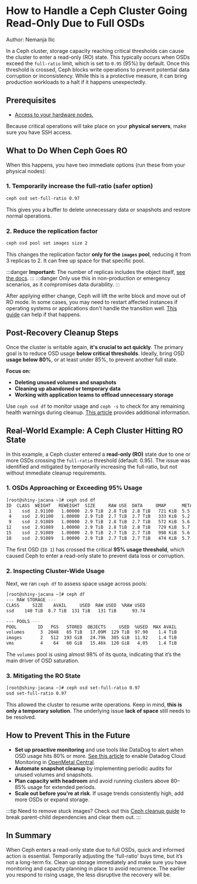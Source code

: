 # How to Handle a Ceph Cluster Going Read-Only Due to Full OSDs

Author: Nemanja Ilic

In a Ceph cluster, storage capacity reaching critical thresholds can cause the cluster to enter a read-only (RO) state. This typically occurs when OSDs exceed the `full-ratio` limit, which is set to `0.95` (95%) by default. Once this threshold is crossed, Ceph blocks write operations to prevent potential data corruption or inconsistency. While this is a protective measure, it can bring production workloads to a halt if it happens unexpectedly.

## Prerequisites
* [Access to your hardware nodes.](https://openmetal.io/docs/manuals/openmetal-central/how-to-add-ssh-keys-in-openmetal-central)

Because critical operations will take place on your **physical servers**, make sure you have SSH access.

## What to Do When Ceph Goes RO

When this happens, you have two immediate options (run these from your physical nodes):
### 1. Temporarily increase the full-ratio (safer option)

```bash
ceph osd set-full-ratio 0.97
```
This gives you a buffer to delete unnecessary data or snapshots and restore normal operations.

### 2. Reduce the replication factor
```bash
ceph osd pool set images size 2
```
This changes the replication factor **only for the `images` pool**, reducing it from 3 replicas to 2. It can free up space for that specific pool.

:::danger
**Important:** The number of replicas includes the object itself, [see the docs](https://docs.ceph.com/en/mimic/rados/operations/pools/#set-the-number-of-object-replicas).
:::
:::danger
Only use this in non-production or emergency scenarios, as it compromises data durability.
:::


After applying either change, Ceph will lift the write block and move out of RO mode.
In some cases, you may need to restart affected instances if operating systems or applications don't handle the transition well. [This guide](https://openmetal.io/docs/manuals/tutorials/recoveraninstance) can help if that happens.
## Post-Recovery Cleanup Steps

Once the cluster is writable again, **it's crucial to act quickly**. The primary goal is to reduce OSD usage **below critical thresholds**. Ideally, bring OSD **usage below 80%**, or at least under 85%, to prevent another full state.

**Focus on:**
* **Deleting unused volumes and snapshots**
* **Cleaning up abandoned or temporary data**
* **Working with application teams to offload unnecessary storage**

Use `ceph osd df` to monitor usage and `ceph -s` to check for any remaining health warnings during cleanup. [This article](https://openmetal.io/docs/manuals/operators-manual/day-2/check-ceph-status-disk-usage#check-ceph-status) provides additional information.

## Real-World Example: A Ceph Cluster Hitting RO State

In this example, a Ceph cluster entered a **read-only (RO)** state due to one or more OSDs crossing the `full-ratio` threshold (default: 0.95). The issue was identified and mitigated by temporarily increasing the full-ratio, but not without immediate cleanup requirements.

### 1. OSDs Approaching or Exceeding 95% Usage

```bash
[root@shiny-jacana ~]# ceph osd df
ID  CLASS  WEIGHT   REWEIGHT  SIZE     RAW USE  DATA     OMAP      META     AVAIL    %USE   VAR   PGS  STATUS
 1    ssd  2.91100   1.00000  2.9 TiB  2.8 TiB  2.8 TiB   721 KiB  5.5 GiB  149 GiB  95.01  1.01  135      up
 4    ssd  2.91100   1.00000  2.9 TiB  2.7 TiB  2.7 TiB   333 KiB  5.2 GiB  166 GiB  94.43  1.01  134      up
 9    ssd  2.91089   1.00000  2.9 TiB  2.8 TiB  2.7 TiB   572 KiB  5.6 GiB  163 GiB  94.53  1.01  129      up
12    ssd  2.91089   1.00000  2.9 TiB  2.8 TiB  2.8 TiB   729 KiB  5.7 GiB  157 GiB  94.72  1.01  130      up
15    ssd  2.91089   1.00000  2.9 TiB  2.7 TiB  2.7 TiB   998 KiB  5.6 GiB  169 GiB  94.35  1.01  126      up
18    ssd  2.91089   1.00000  2.9 TiB  2.7 TiB  2.7 TiB   474 KiB  5.7 GiB  198 GiB  93.35  1.00  126      up
```

The first OSD (`ID 1`) has crossed the critical **95% usage threshold**, which caused Ceph to enter a read-only state to prevent data loss or corruption.

### 2. Inspecting Cluster-Wide Usage
Next, we ran `ceph df` to assess space usage across pools:
```bash
[root@shiny-jacana ~]# ceph df
--- RAW STORAGE ---
CLASS     SIZE    AVAIL     USED  RAW USED  %RAW USED
ssd    140 TiB  8.7 TiB  131 TiB   131 TiB      93.74

--- POOLS ---
POOL        ID   PGS   STORED  OBJECTS     USED  %USED  MAX AVAIL
volumes      3  2048   65 TiB   17.09M  129 TiB  97.90    1.4 TiB
images       2   512  193 GiB   24.79k  385 GiB  11.92    1.4 TiB
vms          4    64   60 GiB   15.46k  120 GiB   4.05    1.4 TiB
```
The `volumes` pool is using almost 98% of its quota, indicating that it’s the main driver of OSD saturation.

### 3. Mitigating the RO State

```bash
[root@shiny-jacana ~]# ceph osd set-full-ratio 0.97
osd set-full-ratio 0.97
```
This allowed the cluster to resume write operations. Keep in mind, **this is only a temporary solution**. The underlying issue **lack of space** still needs to be resolved.

## How to Prevent This in the Future

* **Set up proactive monitoring** and use tools like DataDog to alert when OSD usage hits 80% or more. [See this article](https://openmetal.io/docs/manuals/openmetal-central/enable-datadog-monitoring) to enable Datadog Cloud Monitoring in [OpenMetal Central](https://openmetal.io/platform/openmetal-central-cloud-portal/).
* **Automate snapshot cleanup** by implementing periodic audits for unused volumes and snapshots.
* **Plan capacity with headroom** and avoid running clusters above 80–85% usage for extended periods.
* **Scale out before you're at risk**. If usage trends consistently high, add more OSDs or expand storage.

:::tip
Need to remove stuck images? Check out this [Ceph cleanup guide](https://openmetal.io/docs/manuals/tutorials/ceph-dependencies) to break parent-child dependencies and clear them out.
:::

## In Summary

When Ceph enters a read-only state due to full OSDs, quick and informed action is essential. Temporarily adjusting the 'full-ratio' buys time, but it’s not a long-term fix. Clean up storage immediately and make sure you have monitoring and capacity planning in place to avoid recurrence. The earlier you respond to rising usage, the less disruptive the recovery will be.
